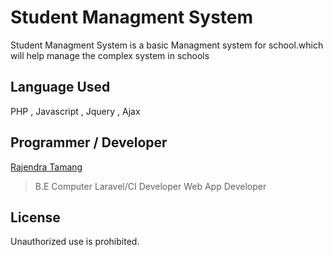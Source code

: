 # Student Managment System


Student Managment System is a basic Managment system for school.which will help manage the complex system
in schools

## Language Used

PHP , Javascript , Jquery , Ajax 

## Programmer / Developer
[Rajendra Tamang](https://tamangrajendra.com.np)
 >B.E Computer
 >Laravel/CI Developer
 >Web App Developer
 

## License

Unauthorized use is prohibited.
